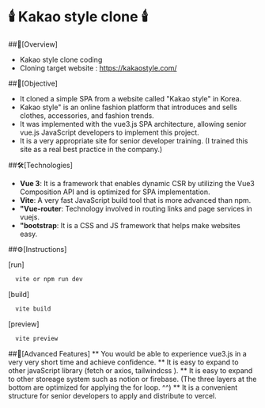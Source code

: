 # 🕯️ Kakao style clone 🕯️

##📢[Overview]
- Kakao style clone coding
- Cloning target website : https://kakaostyle.com/

##🚩[Objective]
- It cloned a simple SPA from a website called "Kakao style" in Korea.
- Kakao style" is an online fashion platform that introduces and sells clothes, accessories, and fashion trends.
- It was implemented with the vue3.js SPA architecture, allowing senior vue.js JavaScript developers to implement this project.
- It is a very appropriate site for senior developer training. (I trained this site as a real best practice in the company.)

##🛠️[Technologies]

- **Vue 3**: It is a framework that enables dynamic CSR by utilizing the Vue3 Composition API and is optimized for SPA implementation.
- **Vite**: A very fast JavaScript build tool that is more advanced than npm.
- **"Vue-router**: Technology involved in routing links and page services in vuejs.
- **"bootstrap**: It is a CSS and JS framework that helps make websites easy.

##⚙️[Instructions]

[run]
```bash
  vite or npm run dev
```

[build]
```bash
  vite build
```

[preview]
```bash
  vite preview
```

##📌[Advanced Features]
** You would be able to experience vue3.js in a very very short time and achieve confidence.
** It is easy to expand to other javaScript library (fetch or axios, tailwindcss ).
** It is easy to expand to other storeage system such as notion or firebase.
  (The three layers at the bottom are optimized for applying the for loop. ^^)
** It is a convenient structure for senior developers to apply and distribute to vercel.